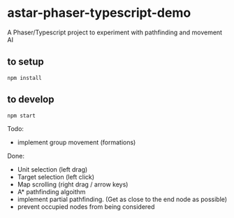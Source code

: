 # astar-phaser-typescript-demo
A Phaser/Typescript project to experiment with pathfinding and movement AI

## to setup

    npm install
    
## to develop

    npm start

Todo:
- implement group movement (formations)


Done:
- Unit selection (left drag)
- Target selection (left click)
- Map scrolling (right drag / arrow keys)
- A* pathfinding algoithm
- implement partial pathfinding. (Get as close to the end node as possible)
- prevent occupied nodes from being considered
